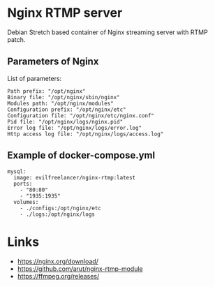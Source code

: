 # Nginx RTMP server

Debian Stretch based container of Nginx streaming server with RTMP patch.

## Parameters of Nginx

List of parameters:

    Path prefix: "/opt/nginx"
    Binary file: "/opt/nginx/sbin/nginx"
    Modules path: "/opt/nginx/modules"
    Configuration prefix: "/opt/nginx/etc"
    Configuration file: "/opt/nginx/etc/nginx.conf"
    Pid file: "/opt/nginx/logs/nginx.pid"
    Error log file: "/opt/nginx/logs/error.log"
    Http access log file: "/opt/nginx/logs/access.log"

## Example of docker-compose.yml

    mysql:
      image: evilfreelancer/nginx-rtmp:latest
      ports:
        - "80:80"
        - "1935:1935"
      volumes:
        - ./configs:/opt/nginx/etc
        - ./logs:/opt/nginx/logs

# Links

* https://nginx.org/download/
* https://github.com/arut/nginx-rtmp-module
* https://ffmpeg.org/releases/
